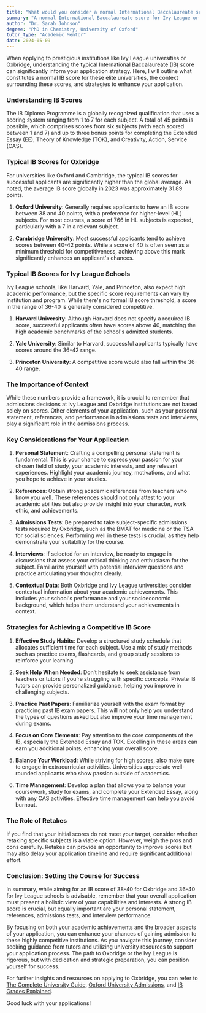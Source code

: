 ```yaml
---
title: "What would you consider a normal International Baccalaureate score for an Ivy or Oxbridge?"
summary: "A normal International Baccalaureate score for Ivy League or Oxbridge is typically between 36 to 40 points, reflecting high academic achievement."
author: "Dr. Sarah Johnson"
degree: "PhD in Chemistry, University of Oxford"
tutor_type: "Academic Mentor"
date: 2024-05-09
---
```


When applying to prestigious institutions like Ivy League universities or Oxbridge, understanding the typical International Baccalaureate (IB) score can significantly inform your application strategy. Here, I will outline what constitutes a normal IB score for these elite universities, the context surrounding these scores, and strategies to enhance your application.

### Understanding IB Scores

The IB Diploma Programme is a globally recognized qualification that uses a scoring system ranging from 1 to 7 for each subject. A total of 45 points is possible, which comprises scores from six subjects (with each scored between 1 and 7) and up to three bonus points for completing the Extended Essay (EE), Theory of Knowledge (TOK), and Creativity, Action, Service (CAS).

### Typical IB Scores for Oxbridge

For universities like Oxford and Cambridge, the typical IB scores for successful applicants are significantly higher than the global average. As noted, the average IB score globally in 2023 was approximately 31.89 points. 

1. **Oxford University**: Generally requires applicants to have an IB score between 38 and 40 points, with a preference for higher-level (HL) subjects. For most courses, a score of 766 in HL subjects is expected, particularly with a 7 in a relevant subject.
   
2. **Cambridge University**: Most successful applicants tend to achieve scores between 40-42 points. While a score of 40 is often seen as a minimum threshold for competitiveness, achieving above this mark significantly enhances an applicant's chances.

### Typical IB Scores for Ivy League Schools

Ivy League schools, like Harvard, Yale, and Princeton, also expect high academic performance, but the specific score requirements can vary by institution and program. While there's no formal IB score threshold, a score in the range of 36-40 is generally considered competitive. 

1. **Harvard University**: Although Harvard does not specify a required IB score, successful applicants often have scores above 40, matching the high academic benchmarks of the school's admitted students. 

2. **Yale University**: Similar to Harvard, successful applicants typically have scores around the 36-42 range.

3. **Princeton University**: A competitive score would also fall within the 36-40 range.

### The Importance of Context

While these numbers provide a framework, it is crucial to remember that admissions decisions at Ivy League and Oxbridge institutions are not based solely on scores. Other elements of your application, such as your personal statement, references, and performance in admissions tests and interviews, play a significant role in the admissions process. 

### Key Considerations for Your Application

1. **Personal Statement**: Crafting a compelling personal statement is fundamental. This is your chance to express your passion for your chosen field of study, your academic interests, and any relevant experiences. Highlight your academic journey, motivations, and what you hope to achieve in your studies.

2. **References**: Obtain strong academic references from teachers who know you well. These references should not only attest to your academic abilities but also provide insight into your character, work ethic, and achievements.

3. **Admissions Tests**: Be prepared to take subject-specific admissions tests required by Oxbridge, such as the BMAT for medicine or the TSA for social sciences. Performing well in these tests is crucial, as they help demonstrate your suitability for the course.

4. **Interviews**: If selected for an interview, be ready to engage in discussions that assess your critical thinking and enthusiasm for the subject. Familiarize yourself with potential interview questions and practice articulating your thoughts clearly.

5. **Contextual Data**: Both Oxbridge and Ivy League universities consider contextual information about your academic achievements. This includes your school's performance and your socioeconomic background, which helps them understand your achievements in context.

### Strategies for Achieving a Competitive IB Score

1. **Effective Study Habits**: Develop a structured study schedule that allocates sufficient time for each subject. Use a mix of study methods such as practice exams, flashcards, and group study sessions to reinforce your learning.

2. **Seek Help When Needed**: Don’t hesitate to seek assistance from teachers or tutors if you’re struggling with specific concepts. Private IB tutors can provide personalized guidance, helping you improve in challenging subjects.

3. **Practice Past Papers**: Familiarize yourself with the exam format by practicing past IB exam papers. This will not only help you understand the types of questions asked but also improve your time management during exams.

4. **Focus on Core Elements**: Pay attention to the core components of the IB, especially the Extended Essay and TOK. Excelling in these areas can earn you additional points, enhancing your overall score.

5. **Balance Your Workload**: While striving for high scores, also make sure to engage in extracurricular activities. Universities appreciate well-rounded applicants who show passion outside of academics.

6. **Time Management**: Develop a plan that allows you to balance your coursework, study for exams, and complete your Extended Essay, along with any CAS activities. Effective time management can help you avoid burnout.

### The Role of Retakes

If you find that your initial scores do not meet your target, consider whether retaking specific subjects is a viable option. However, weigh the pros and cons carefully. Retakes can provide an opportunity to improve scores but may also delay your application timeline and require significant additional effort.

### Conclusion: Setting the Course for Success

In summary, while aiming for an IB score of 38-40 for Oxbridge and 36-40 for Ivy League schools is advisable, remember that your overall application must present a holistic view of your capabilities and interests. A strong IB score is crucial, but equally important are your personal statement, references, admissions tests, and interview performance. 

By focusing on both your academic achievements and the broader aspects of your application, you can enhance your chances of gaining admission to these highly competitive institutions. As you navigate this journey, consider seeking guidance from tutors and utilizing university resources to support your application process. The path to Oxbridge or the Ivy League is rigorous, but with dedication and strategic preparation, you can position yourself for success.

For further insights and resources on applying to Oxbridge, you can refer to [The Complete University Guide](https://www.thecompleteuniversityguide.co.uk/student-advice/applying-to-uni/guide-to-applying-for-oxford-and-cambridge), [Oxford University Admissions](https://www.ox.ac.uk/admissions/undergraduate/applying-to-oxford/for-international-students/international-qualifications), and [IB Grades Explained](https://ignitetraininginstitute.com/ib-grades-explained/). 

Good luck with your applications!
    